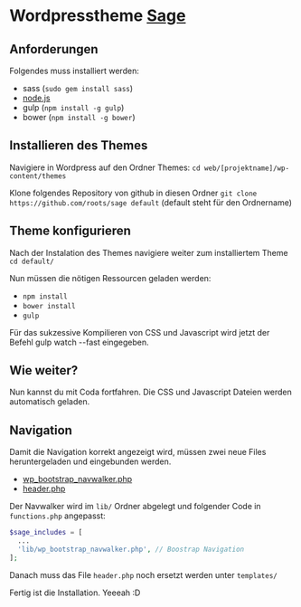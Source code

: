 # Wordpresstheme [Sage](https://roots.io/sage/)
## Anforderungen
Folgendes muss installiert werden:

* sass (`sudo gem install sass`)
* [node.js](http://nodejs.org)
* gulp (`npm install -g gulp`)
* bower (`npm install -g bower`)

## Installieren des Themes

Navigiere in Wordpress auf den Ordner Themes: `cd web/[projektname]/wp-content/themes`

Klone folgendes Repository von github in diesen Ordner `git clone https://github.com/roots/sage default` (default steht für den Ordnername)

## Theme konfigurieren
Nach der Instalation des Themes navigiere weiter zum installiertem Theme `cd default/`

Nun müssen die nötigen Ressourcen geladen werden:
* `npm install`
* `bower install`
* `gulp`

Für das sukzessive Kompilieren von CSS und Javascript wird jetzt der Befehl gulp watch --fast eingegeben.

## Wie weiter?
Nun kannst du mit Coda fortfahren. Die CSS und Javascript Dateien werden automatisch geladen.


## Navigation
Damit die Navigation korrekt angezeigt wird, müssen zwei neue Files heruntergeladen und eingebunden werden.

* [wp_bootstrap_navwalker.php](https://github.com/twittem/wp-bootstrap-navwalker)
* [header.php](https://gist.github.com/retlehs/1b49f6c00d5140962d56)

Der Navwalker wird im `lib/` Ordner abgelegt und folgender Code in `functions.php` angepasst:

```php
$sage_includes = [
  ...
  'lib/wp_bootstrap_navwalker.php', // Boostrap Navigation
];
```

Danach muss das File `header.php` noch ersetzt werden unter `templates/`

Fertig ist die Installation. Yeeeah :D
